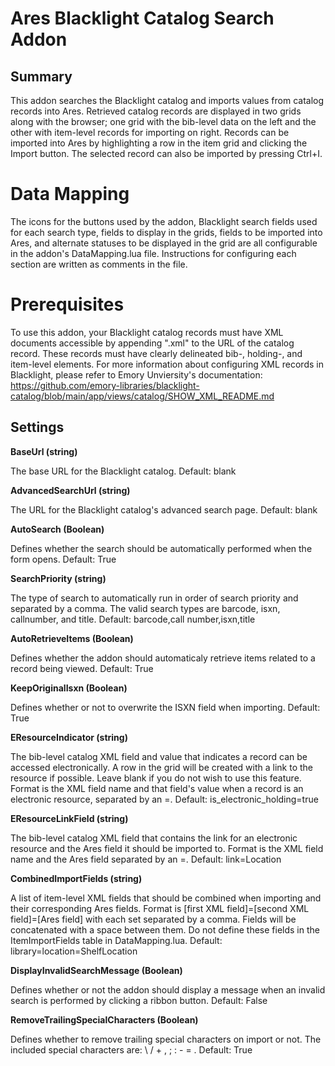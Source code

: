 # Ares Blacklight Catalog Search Addon

## Summary

This addon searches the Blacklight catalog and imports values from catalog records into Ares. Retrieved catalog records are displayed in two grids along with the browser; one grid with the bib-level data on the left and the other with item-level records for importing on right. Records can be imported into Ares by highlighting a row in the item grid and clicking the Import button. The selected record can also be imported by pressing Ctrl+I. 

# Data Mapping
The icons for the buttons used by the addon, Blacklight search fields used for each search type, fields to display in the grids, fields to be imported into Ares, and alternate statuses to be displayed in the grid are all configurable in the addon's DataMapping.lua file. Instructions for configuring each section are written as comments in the file.

# Prerequisites
To use this addon, your Blacklight catalog records must have XML documents accessible by appending ".xml" to the URL of the catalog record. These records must have clearly delineated bib-, holding-, and item-level elements. For more information about configuring XML records in Blacklight, please refer to Emory Unviersity's documentation: https://github.com/emory-libraries/blacklight-catalog/blob/main/app/views/catalog/SHOW_XML_README.md

## Settings

**BaseUrl (string)**

The base URL for the Blacklight catalog. Default: blank

**AdvancedSearchUrl (string)**

The URL for the Blacklight catalog's advanced search page. Default: blank

**AutoSearch (Boolean)**

Defines whether the search should be automatically performed when the form opens. Default: True

**SearchPriority (string)**

The type of search to automatically run in order of search priority and separated by a comma. The valid search types are barcode, isxn, callnumber, and title. Default: barcode,call number,isxn,title

**AutoRetrieveItems (Boolean)**

Defines whether the addon should automaticaly retrieve items related to a record being viewed. Default: True

**KeepOriginalIsxn (Boolean)**

Defines whether or not to overwrite the ISXN field when importing. Default: True

**EResourceIndicator (string)**

The bib-level catalog XML field and value that indicates a record can be accessed electronically. A row in the grid will be created with a link to the resource if possible. Leave blank if you do not wish to use this feature. Format is the XML field name and that field's value when a record is an electronic resource, separated by an =. Default: is_electronic_holding=true

**EResourceLinkField (string)**

The bib-level catalog XML field that contains the link for an electronic resource and the Ares field it should be imported to. Format is the XML field name and the Ares field separated by an =. Default: link=Location

**CombinedImportFields (string)**

A list of item-level XML fields that should be combined when importing and their corresponding Ares fields. Format is [first XML field]=[second XML field]=[Ares field] with each set separated by a comma. Fields will be concatenated with a space between them. Do not define these fields in the ItemImportFields table in DataMapping.lua. Default: library=location=ShelfLocation

**DisplayInvalidSearchMessage (Boolean)**

Defines whether or not the addon should display a message when an invalid search is performed by clicking a ribbon button. Default: False

**RemoveTrailingSpecialCharacters (Boolean)**

Defines whether to remove trailing special characters on import or not. The included special characters are: \ / + , ; : - = . Default: True